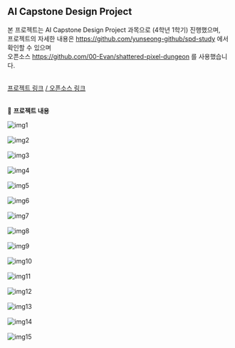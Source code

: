 ## AI Capstone Design Project <br>

본 프로젝트는 AI Capstone Design Project 과목으로 (4학년 1학기) 진행했으며,<br>
프로젝트의 자세한 내용은 https://github.com/yunseong-github/spd-study 에서 확인할 수 있으며<br>
오픈소스 https://github.com/00-Evan/shattered-pixel-dungeon 를 사용했습니다.<br> <br>

[프로젝트 링크](https://github.com/yunseong-github/spd-study)
[ / 오픈소스 링크](https://github.com/00-Evan/shattered-pixel-dungeon)
<br> <br>

🔹 **프로젝트 내용**



![img1](./img/capstonePJ_1.png) <br> <br>
![img2](./img/capstonePJ_2.png) <br> <br>
![img3](./img/capstonePJ_3.png) <br> <br>
![img4](./img/capstonePJ_4.png) <br> <br>
![img5](./img/capstonePJ_5.png) <br> <br>
![img6](./img/capstonePJ_6.png) <br> <br>
![img7](./img/capstonePJ_7.png) <br> <br>
![img8](./img/capstonePJ_8.png) <br> <br>
![img9](./img/capstonePJ_9.png) <br> <br>
![img10](./img/capstonePJ_10.png) <br> <br>
![img11](./img/capstonePJ_11.png) <br> <br>
![img12](./img/capstonePJ_12.png) <br> <br>
![img13](./img/capstonePJ_13.png) <br> <br>
![img14](./img/capstonePJ_14.png) <br> <br>
![img15](./img/capstonePJ_15.png) <br> <br>
